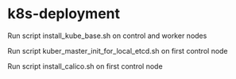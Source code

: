 # k8s-deployment
Run script install_kube_base.sh on control and worker nodes

Run script kuber_master_init_for_local_etcd.sh on first control node

Run script install_calico.sh on first control node



